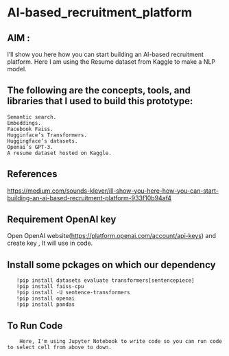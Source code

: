 # AI-based_recruitment_platform
## AIM : 
 I’ll show you here how you can start building an AI-based recruitment platform. Here I am using the Resume dataset from Kaggle to make a NLP model.

## The following are the concepts, tools, and libraries that I used to build this prototype:
    Semantic search.
    Embeddings.
    Facebook Faiss.
    Hugginface’s Transformers.
    Huggingface’s datasets.
    Openai’s GPT-3.
    A resume dataset hosted on Kaggle.

## References
   https://medium.com/sounds-klever/ill-show-you-here-how-you-can-start-building-an-ai-based-recruitment-platform-933f10b94af4

## Requirement OpenAI key
Open OpenAI website(https://platform.openai.com/account/api-keys) and create key , It will use in code.

## Install some pckages on which our dependency

       !pip install datasets evaluate transformers[sentencepiece]
       !pip install faiss-cpu
       !pip install -U sentence-transformers
       !pip install openai
       !pip install pandas
 
## To Run Code 
        Here, I'm using Jupyter Notebook to write code so you can run code to select cell from above to down.
